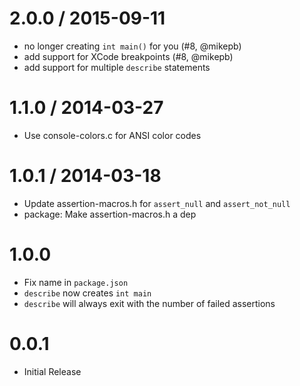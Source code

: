 
2.0.0 / 2015-09-11
==================

  * no longer creating `int main()` for you (#8, @mikepb)
  * add support for XCode breakpoints (#8, @mikepb)
  * add support for multiple `describe` statements

1.1.0 / 2014-03-27
==================

 * Use console-colors.c for ANSI color codes

1.0.1 / 2014-03-18
==================

 * Update assertion-macros.h for `assert_null` and `assert_not_null`
 * package: Make assertion-macros.h a dep

# 1.0.0

  * Fix name in `package.json`
  * `describe` now creates `int main`
  * `describe` will always exit with the number of failed assertions

# 0.0.1

  * Initial Release
